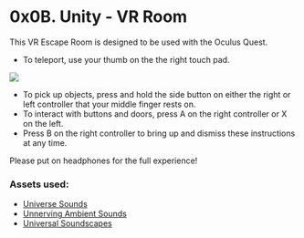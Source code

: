 # 0x0B. Unity - VR Room

This VR Escape Room is designed to be used with the Oculus Quest.

- To teleport, use your thumb on the the right touch pad.

![](https://imgur.com/Rc57vcu.jpg)

- To pick up objects, press and hold the side button on either the right or left controller that your middle finger rests on.
- To interact with buttons and doors, press A on the right controller or X on the left.
- Press B on the right controller to bring up and dismiss these instructions at any time.

Please put on headphones for the full experience!

### Assets used:

- [Universe Sounds](https://assetstore.unity.com/packages/audio/ambient/sci-fi/universe-sounds-free-pack-118865)
- [Unnerving Ambient Sounds](https://assetstore.unity.com/packages/audio/ambient/unnerving-ambient-sounds-horror-game-sound-effect-pack-30-sounds-170590)
- [Universal Soundscapes](https://assetstore.unity.com/packages/audio/ambient/free-universal-soundscapes-169448)
